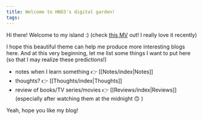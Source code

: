 ```yaml
---
title: Welcome to HNO3's digital garden!
tags:
---
```




Hi there! Welcome to my island :) (check [this MV](https://www.youtube.com/watch?v=hxgcz_6GKX0) out! I really love it recently)

I hope this beautiful theme can help me produce more interesting blogs here. And at this very beginning, let me list some things I want to put here (so that I may realize these predictions!)

* notes when I learn something 👉 [[Notes/index|Notes]]
* thoughts? 👉 [[Thoughts/index|Thoughts]]
* review of books/TV series/movies 👉 [[Reviews/index|Reviews]] (especially after watching them at the midnight 🙃 )

Yeah, hope you like my blog!